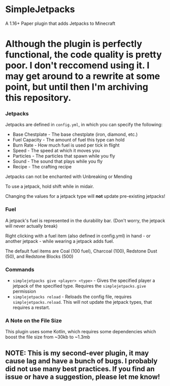 # SimpleJetpacks
A 1.16+ Paper plugin that adds Jetpacks to Minecraft

# Although the plugin is perfectly functional, the code quality is pretty poor. I don't reccomend using it. I may get around to a rewrite at some point, but until then I'm archiving this repository.

### Jetpacks
Jetpacks are defined in `config.yml`, in which you can specify the following:
* Base Chestplate - The base chestplate (iron, diamond, etc.)
* Fuel Capacity - The amount of fuel this type can hold
* Burn Rate - How much fuel is used per tick in flight
* Speed - The speed at which it moves you
* Particles - The particles that spawn while you fly
* Sound - The sound that plays while you fly
* Recipe - The crafting recipe

Jetpacks can not be enchanted with Unbreaking or Mending

To use a jetpack, hold shift while in midair.
  
Changing the values for a jetpack type will **not** update pre-existing jetpacks!
### Fuel
A jetpack's fuel is represented in the durability bar. (Don't worry, the jetpack will never actually break)

Right clicking with a fuel item (also defined in config.yml) in hand - or another jetpack - while wearing a jetpack adds fuel.  

The default fuel items are Coal (100 fuel), Charcoal (100), Redstone Dust (50), and Redstone Blocks (500)
### Commands
* `simplejetpacks give <player> <type>` - Gives the specified player a jetpack of the specified type. Requires the `simplejetpacks.give` permission
* `simplejetpacks reload` - Reloads the config file, requires `simplejetpacks.reload`. This will not update the jetpack types, that requires a restart.

### A Note on the File Size
This plugin uses some Kotlin, which requires some dependencies which boost the file size from ~30kb to ~1.3mb

## NOTE: This is my second-ever plugin, it may cause lag and have a bunch of bugs. I probably did not use many best practices. If you find an issue or have a suggestion, please let me know!

